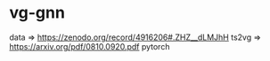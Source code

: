 # vg-gnn

data => https://zenodo.org/record/4916206#.ZHZ__dLMJhH
ts2vg => https://arxiv.org/pdf/0810.0920.pdf
pytorch
